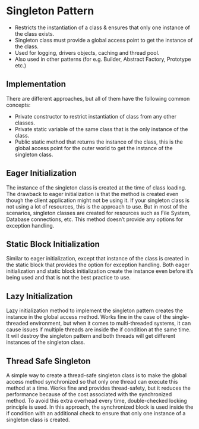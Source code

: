 # Singleton Pattern
- Restricts the instantiation of a class & ensures that only one instance of the class exists.
- Singleton class must provide a global access point to get the instance of the class.
- Used for logging, drivers objects, caching and thread pool.
- Also used in other patterns (for e.g. Builder, Abstract Factory, Prototype etc.)

## Implementation
There are different approaches, but all of them have the following common concepts:
- Private constructor to restrict instantiation of class from any other classes.
- Private static variable of the same class that is the only instance of the class.
- Public static method that returns the instance of the class, this is the global access point for the outer world to get the instance of the singleton class.

## Eager Initialization
The instance of the singleton class is created at the time of class loading. The drawback to eager initialization is that the method is created even though the client application might not be using it.
If your singleton class is not using a lot of resources, this is the approach to use. But in most of the scenarios, singleton classes are created for resources such as File System, Database connections, etc.
This method doesn’t provide any options for exception handling.

## Static Block Initialization
Similar to eager initialization, except that instance of the class is created in the static block that provides the option for exception handling.
Both eager initialization and static block initialization create the instance even before it’s being used and that is not the best practice to use.

## Lazy Initialization
Lazy initialization method to implement the singleton pattern creates the instance in the global access method.
Works fine in the case of the single-threaded environment, but when it comes to multi-threaded systems, it can cause issues if multiple threads are inside the if condition at the same time. It will destroy the singleton pattern and both threads will get different instances of the singleton class.

## Thread Safe Singleton
A simple way to create a thread-safe singleton class is to make the global access method synchronized so that only one thread can execute this method at a time. Works fine and provides thread-safety, but it reduces the performance because of the cost associated with the synchronized method.
To avoid this extra overhead every time, double-checked locking principle is used. In this approach, the synchronized block is used inside the if condition with an additional check to ensure that only one instance of a singleton class is created.